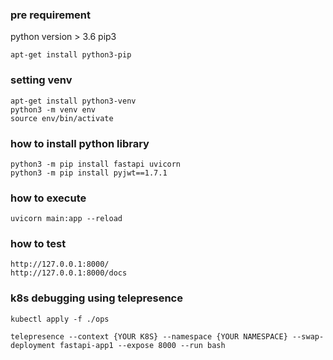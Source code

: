 
### pre requirement
python version > 3.6
pip3
```
apt-get install python3-pip
```

### setting venv
```
apt-get install python3-venv
python3 -m venv env
source env/bin/activate
```


### how to install python library
```
python3 -m pip install fastapi uvicorn
python3 -m pip install pyjwt==1.7.1
```

### how to execute
```
uvicorn main:app --reload
```

### how to test
```
http://127.0.0.1:8000/
http://127.0.0.1:8000/docs

```

### k8s debugging using telepresence
```
kubectl apply -f ./ops
```
```
telepresence --context {YOUR K8S} --namespace {YOUR NAMESPACE} --swap-deployment fastapi-app1 --expose 8000 --run bash
```
